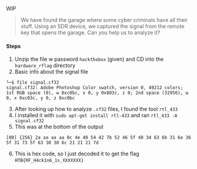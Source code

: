WIP
> We have found the garage where some cyber criminals have all their stuff. Using an SDR device, we captured the signal from the remote key that opens the garage. Can you help us to analyze it?
#### Steps
1. Unzip the file w password `hackthebox` (given) and CD into the `hardware_rflag` directory
2. Basic info about the signal file
```
└─$ file signal.cf32             
signal.cf32: Adobe Photoshop Color swatch, version 0, 49212 colors; 1st RGB space (0), w 0xc0bc, x 0, y 0x803c, z 0; 2nd space (32956), w 0, x 0xc03c, y 0, z 0xc0bc
```
3. After looking up how to analyze `.cf32` files, I found the tool `rtl_433`
4. I installed it with `sudo apt-get install rtl-433` and ran `rtl_433 -A signal.cf32`
5. This was at the bottom of the output
```
[00] {256} 2a aa aa aa 0c 4e 48 54 42 7b 52 46 5f 48 34 63 6b 31 6e 36 5f 31 73 5f 63 30 30 6c 21 21 21 7d
```
6. This is hex code, so I just decoded it to get the flag
`HTB{RF_H4ck1n6_1s_XXXXXXX}`
